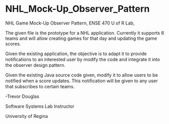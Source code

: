 # NHL_Mock-Up_Observer_Pattern
NHL Game Mock-Up Observer Pattern, ENSE 470 U of R Lab, 

The given file is the prototype for a NHL application. Currently it supports 6 teams and will allow creating games for that day and updating the game scores.

Given the existing application, the objective is to adapt it to provide notiﬁcations to an interested user by modify the code and integrate it into the observer design pattern.

Given the existing Java source code given, modify it to allow users to be notiﬁed when a score updates. This notiﬁcation will be given to any user that subscribes to certain teams.

-Trevor Douglas 
 
 Software Systems Lab Instructor 
 
 University of Regina


